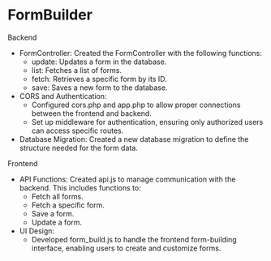# FormBuilder
Backend
- FormController: Created the FormController with the following functions:
    - update: Updates a form in the database.
    - list: Fetches a list of forms.
    - fetch: Retrieves a specific form by its ID.
    - save: Saves a new form to the database.
- CORS and Authentication:
    - Configured cors.php and app.php to allow proper connections between the frontend and backend.
    - Set up middleware for authentication, ensuring only authorized users can access specific routes.
- Database Migration: Created a new database migration to define the structure needed for the form data.

Frontend
- API Functions: Created api.js to manage communication with the backend. This includes functions to:
    - Fetch all forms.
    - Fetch a specific form.
    - Save a form.
    - Update a form.
- UI Design:
    - Developed form_build.js to handle the frontend form-building interface, enabling users to create and customize forms.
